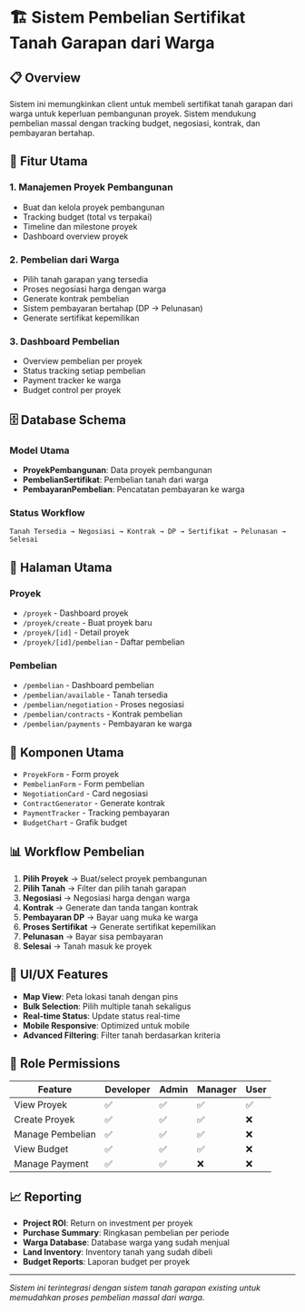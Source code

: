 # 🏗️ Sistem Pembelian Sertifikat Tanah Garapan dari Warga

## 📋 Overview

Sistem ini memungkinkan client untuk membeli sertifikat tanah garapan dari warga untuk keperluan pembangunan proyek. Sistem mendukung pembelian massal dengan tracking budget, negosiasi, kontrak, dan pembayaran bertahap.

## 🎯 Fitur Utama

### 1. **Manajemen Proyek Pembangunan**
- Buat dan kelola proyek pembangunan
- Tracking budget (total vs terpakai)
- Timeline dan milestone proyek
- Dashboard overview proyek

### 2. **Pembelian dari Warga**
- Pilih tanah garapan yang tersedia
- Proses negosiasi harga dengan warga
- Generate kontrak pembelian
- Sistem pembayaran bertahap (DP → Pelunasan)
- Generate sertifikat kepemilikan

### 3. **Dashboard Pembelian**
- Overview pembelian per proyek
- Status tracking setiap pembelian
- Payment tracker ke warga
- Budget control per proyek

## 🗄️ Database Schema

### Model Utama
- **ProyekPembangunan**: Data proyek pembangunan
- **PembelianSertifikat**: Pembelian tanah dari warga
- **PembayaranPembelian**: Pencatatan pembayaran ke warga

### Status Workflow
```
Tanah Tersedia → Negosiasi → Kontrak → DP → Sertifikat → Pelunasan → Selesai
```

## 🚀 Halaman Utama

### Proyek
- `/proyek` - Dashboard proyek
- `/proyek/create` - Buat proyek baru
- `/proyek/[id]` - Detail proyek
- `/proyek/[id]/pembelian` - Daftar pembelian

### Pembelian
- `/pembelian` - Dashboard pembelian
- `/pembelian/available` - Tanah tersedia
- `/pembelian/negotiation` - Proses negosiasi
- `/pembelian/contracts` - Kontrak pembelian
- `/pembelian/payments` - Pembayaran ke warga

## 🔧 Komponen Utama

- `ProyekForm` - Form proyek
- `PembelianForm` - Form pembelian
- `NegotiationCard` - Card negosiasi
- `ContractGenerator` - Generate kontrak
- `PaymentTracker` - Tracking pembayaran
- `BudgetChart` - Grafik budget

## 📊 Workflow Pembelian

1. **Pilih Proyek** → Buat/select proyek pembangunan
2. **Pilih Tanah** → Filter dan pilih tanah garapan
3. **Negosiasi** → Negosiasi harga dengan warga
4. **Kontrak** → Generate dan tanda tangan kontrak
5. **Pembayaran DP** → Bayar uang muka ke warga
6. **Proses Sertifikat** → Generate sertifikat kepemilikan
7. **Pelunasan** → Bayar sisa pembayaran
8. **Selesai** → Tanah masuk ke proyek

## 🎨 UI/UX Features

- **Map View**: Peta lokasi tanah dengan pins
- **Bulk Selection**: Pilih multiple tanah sekaligus
- **Real-time Status**: Update status real-time
- **Mobile Responsive**: Optimized untuk mobile
- **Advanced Filtering**: Filter tanah berdasarkan kriteria

## 🔐 Role Permissions

| Feature | Developer | Admin | Manager | User |
|---------|-----------|-------|---------|------|
| View Proyek | ✅ | ✅ | ✅ | ✅ |
| Create Proyek | ✅ | ✅ | ✅ | ❌ |
| Manage Pembelian | ✅ | ✅ | ✅ | ❌ |
| View Budget | ✅ | ✅ | ✅ | ❌ |
| Manage Payment | ✅ | ✅ | ❌ | ❌ |

## 📈 Reporting

- **Project ROI**: Return on investment per proyek
- **Purchase Summary**: Ringkasan pembelian per periode
- **Warga Database**: Database warga yang sudah menjual
- **Land Inventory**: Inventory tanah yang sudah dibeli
- **Budget Reports**: Laporan budget per proyek

---

*Sistem ini terintegrasi dengan sistem tanah garapan existing untuk memudahkan proses pembelian massal dari warga.*
